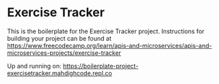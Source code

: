 # Exercise Tracker

This is the boilerplate for the Exercise Tracker project. Instructions for building your project can be found at https://www.freecodecamp.org/learn/apis-and-microservices/apis-and-microservices-projects/exercise-tracker

Up and running on: https://boilerplate-project-exercisetracker.mahdighcode.repl.co
